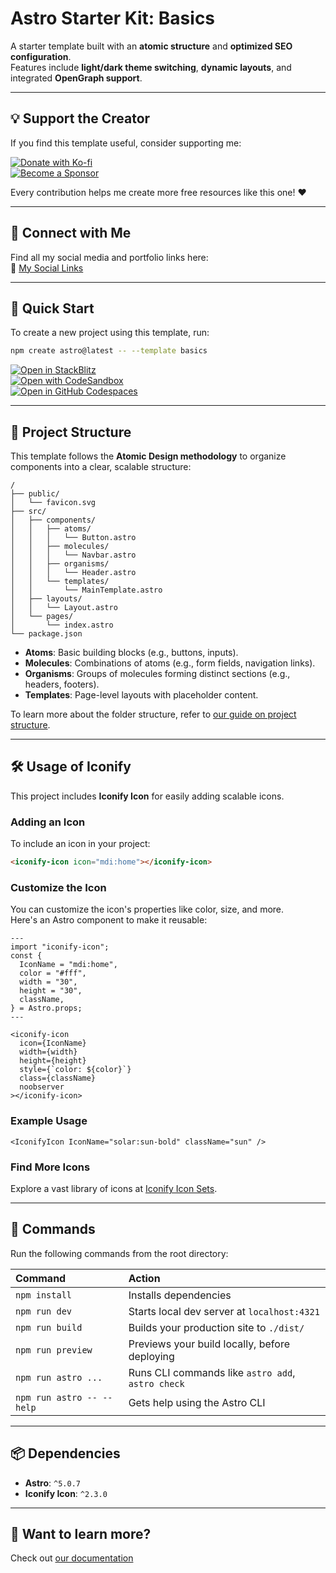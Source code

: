 


# Astro Starter Kit: Basics  

A starter template built with an **atomic structure** and **optimized SEO configuration**.  
Features include **light/dark theme switching**, **dynamic layouts**, and integrated **OpenGraph support**.  

---

## 💡 Support the Creator  

If you find this template useful, consider supporting me:  

[![Donate with Ko-fi](https://img.shields.io/badge/Donate-Ko--fi-F16061?logo=ko-fi&logoColor=white&style=flat)](https://ko-fi.com/sofidev)  
[![Become a Sponsor](https://img.shields.io/badge/Sponsor-GitHub%20Sponsors-ff69b4?logo=github&logoColor=white&style=flat)](https://github.com/sponsors/SofiDevO)  

Every contribution helps me create more free resources like this one! ❤️  

---

## 📲 Connect with Me  

Find all my social media and portfolio links here:  
🔗 [My Social Links](https://linktr.ee/sofidev)  

---


## 🚀 Quick Start  

To create a new project using this template, run:  

```sh
npm create astro@latest -- --template basics
```  

[![Open in StackBlitz](https://developer.stackblitz.com/img/open_in_stackblitz.svg)](https://stackblitz.com/github/withastro/astro/tree/latest/examples/basics)  
[![Open with CodeSandbox](https://assets.codesandbox.io/github/button-edit-lime.svg)](https://codesandbox.io/p/sandbox/github/withastro/astro/tree/latest/examples/basics)  
[![Open in GitHub Codespaces](https://github.com/codespaces/badge.svg)](https://codespaces.new/withastro/astro?devcontainer_path=.devcontainer/basics/devcontainer.json)  

---

## 📂 Project Structure  

This template follows the **Atomic Design methodology** to organize components into a clear, scalable structure:  

```text
/
├── public/
│   └── favicon.svg
├── src/
│   ├── components/
│   │   ├── atoms/
│   │   │   └── Button.astro
│   │   ├── molecules/
│   │   │   └── Navbar.astro
│   │   ├── organisms/
│   │   │   └── Header.astro
│   │   └── templates/
│   │       └── MainTemplate.astro
│   ├── layouts/
│   │   └── Layout.astro
│   └── pages/
│       └── index.astro
└── package.json
```  

- **Atoms**: Basic building blocks (e.g., buttons, inputs).  
- **Molecules**: Combinations of atoms (e.g., form fields, navigation links).  
- **Organisms**: Groups of molecules forming distinct sections (e.g., headers, footers).  
- **Templates**: Page-level layouts with placeholder content.  

To learn more about the folder structure, refer to [our guide on project structure](https://docs.astro.build/en/basics/project-structure/).  

---

## 🛠 Usage of Iconify  

This project includes **Iconify Icon** for easily adding scalable icons.  

### Adding an Icon  

To include an icon in your project:  

```html
<iconify-icon icon="mdi:home"></iconify-icon>
```

### Customize the Icon  

You can customize the icon's properties like color, size, and more.  
Here's an Astro component to make it reusable:  

```astro
---
import "iconify-icon";
const {
  IconName = "mdi:home",
  color = "#fff",
  width = "30",
  height = "30",
  className,
} = Astro.props;
---

<iconify-icon 
  icon={IconName} 
  width={width} 
  height={height} 
  style={`color: ${color}`} 
  class={className} 
  noobserver
></iconify-icon>
```

### Example Usage  

```astro
<IconifyIcon IconName="solar:sun-bold" className="sun" />
```

### Find More Icons  

Explore a vast library of icons at [Iconify Icon Sets](https://icon-sets.iconify.design/).  

---
## 🧞 Commands  

Run the following commands from the root directory:  

| Command                   | Action                                           |
| :------------------------ | :----------------------------------------------- |
| `npm install`             | Installs dependencies                            |
| `npm run dev`             | Starts local dev server at `localhost:4321`      |
| `npm run build`           | Builds your production site to `./dist/`         |
| `npm run preview`         | Previews your build locally, before deploying    |
| `npm run astro ...`       | Runs CLI commands like `astro add`, `astro check`|
| `npm run astro -- --help` | Gets help using the Astro CLI                    |  

---

## 📦 Dependencies  

- **Astro**: `^5.0.7`  
- **Iconify Icon**: `^2.3.0`  

---

## 💌 Want to learn more?  

Check out [our documentation](https://docs.astro.build)
